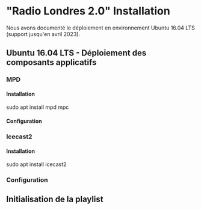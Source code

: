 # "Radio Londres 2.0" Installation
Nous avons documenté le déploiement en environnement Ubuntu 16.04 LTS (support jusqu'en avril 2023).

## Ubuntu 16.04 LTS - Déploiement des composants applicatifs

### MPD

#### Installation

  sudo apt install mpd mpc

#### Configuration

### Icecast2

#### Installation

  sudo apt install icecast2

### Configuration

## Initialisation de la playlist
